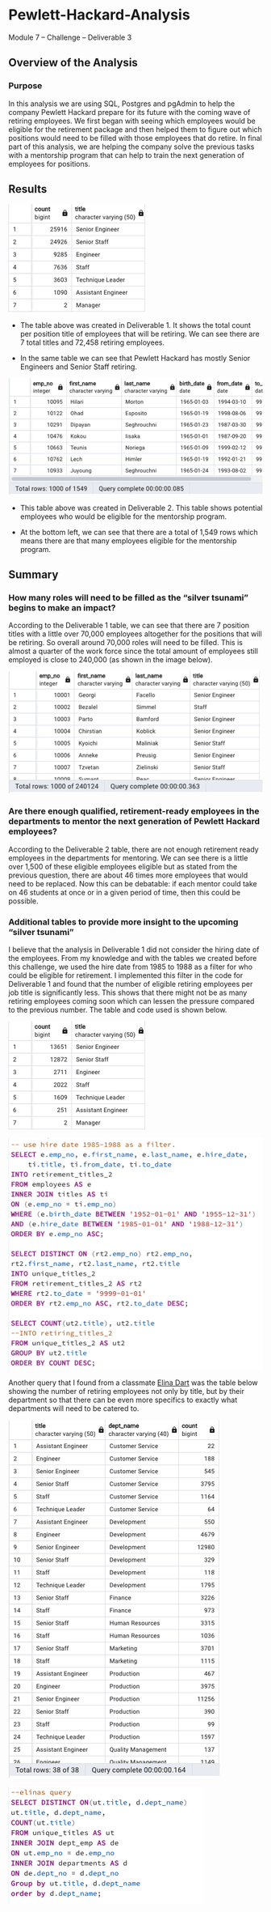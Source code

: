 # Pewlett-Hackard-Analysis
Module 7 – Challenge – Deliverable 3

## Overview of the Analysis

### Purpose
In this analysis we are using SQL, Postgres and pgAdmin to help the company Pewlett Hackard prepare for its future with the coming wave of retiring employees. We first began with seeing which employees would be eligible for the retirement package and then helped them to figure out which positions would need to be filled with those employees that do retire. In final part of this analysis, we are helping the company solve the previous tasks with a mentorship program that can help to train the next generation of employees for positions. 
	

## Results

![retiring_titles](https://github.com/DaniliukK95/pewlett-hackard-analysis/blob/main/Challenge_extras/retiring_titles.png)

- The table above was created in Deliverable 1. It shows the total count per position title of employees that will be retiring. We can see there are 7 total titles and 72,458 retiring employees. 

- In the same table we can see that Pewlett Hackard has mostly Senior Engineers and Senior Staff retiring. 

![mentorship_eligibility](https://github.com/DaniliukK95/pewlett-hackard-analysis/blob/main/Challenge_extras/mentorship_eligibility.png)

- This table above was created in Deliverable 2. This table shows potential employees who would be eligible for the mentorship program. 

- At the bottom left, we can see that there are a total of 1,549 rows which means there are that many employees eligible for the mentorship program. 


## Summary

### How many roles will need to be filled as the “silver tsunami” begins to make an impact?
According to the Deliverable 1 table, we can see that there are 7 position titles with a little over 70,000 employees altogether for the positions that will be retiring. So overall around 70,000 roles will need to be filled. This is almost a quarter of the work force since the total amount of employees still employed is close to 240,000 (as shown in the image below). 

![retiring_titles_3](https://github.com/DaniliukK95/pewlett-hackard-analysis/blob/main/Challenge_extras/retiring_titles_3.png)

### Are there enough qualified, retirement-ready employees in the departments to mentor the next generation of Pewlett Hackard employees? 
According to the Deliverable 2 table, there are not enough retirement ready employees in the departments for mentoring. We can see there is a little over 1,500 of these eligible employees eligible but as stated from the previous question, there are about 46 times more employees that would need to be replaced. Now this can be debatable: if each mentor could take on 46 students at once or in a given period of time, then this could be possible. 

### Additional tables to provide more insight to the upcoming “silver tsunami”
I believe that the analysis in Deliverable 1 did not consider the hiring date of the employees. From my knowledge and with the tables we created before this challenge, we used the hire date from 1985 to 1988 as a filter for who could be eligible for retirement. I implemented this filter in the code for Deliverable 1 and found that the number of eligible retiring employees per job title is significantly less. This shows that there might not be as many retiring employees coming soon which can lessen the pressure compared to the previous number. The table and code used is shown below. 

![retiring_titles_with_hire_date](https://github.com/DaniliukK95/pewlett-hackard-analysis/blob/main/Challenge_extras/retiring_titles_with_hire_date.png)

![retiring_titles_with_hire_date_code](https://github.com/DaniliukK95/pewlett-hackard-analysis/blob/main/Challenge_extras/retiring_titles_with_hire_date_code.png)

Another query that I found from a classmate [Elina Dart](https://github.com/DartElina/Pewlett-Hackard-Analysis.) was the table below showing the number of retiring employees not only by title, but by their department so that there can be even more specifics to exactly what departments will need to be catered to. 

![elina_table](https://github.com/DaniliukK95/pewlett-hackard-analysis/blob/main/Challenge_extras/elina_table.png)

![elina_code.png](https://github.com/DaniliukK95/pewlett-hackard-analysis/blob/main/Challenge_extras/elina_code.png)
